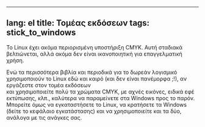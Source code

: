 
---
lang: el
title: Τομέας εκδόσεων
tags: stick_to_windows
---

Το Linux έχει ακόμα περιορισμένη υποστήριξη CMYK. Αυτή σταδιακά βελτιώνεται, αλλά ακόμα δεν είναι
ικανοποιητική για επαγγελματική χρήση.

Ενώ τα περισσότερα βιβλία και περιοδικά για το δωρεάν λογισμικό χρησιμοποιούν το Linux 
εδώ και καιρό (και δεν είναι πανέμορφα ;!), αν εργάζεστε στον τομέα εκδόσεων  
και χρησιμοποιείτε πολύ τα χρώματα CMYK, με αχνές εικόνες, 
ειδικά εφέ εκτύπωσης, κλπ., καλύτερα να παραμείνετε στα Windows προς το παρόν. 
Μπορείτε όμως να εγκαταστήσετε το Linux, να κρατήσετε τα Windows (δείτε το κεφάλαιο εγκατάστασης) 
και να χρησιμοποιείτε και τα δύο, ανάλογα με τις ανάγκες σας.

